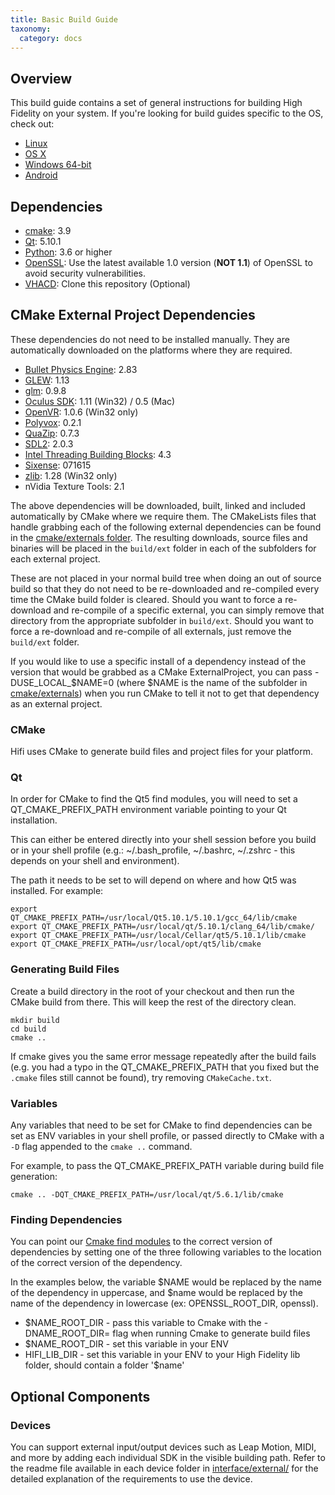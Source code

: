```yaml
---
title: Basic Build Guide
taxonomy:
  category: docs
---
```


## Overview

This build guide contains a set of general instructions for building High Fidelity on your system. If you're looking for build guides specific to the OS, check out:

- [Linux](../linux)
- [OS X](../mac-os)
- [Windows 64-bit](../windows-64-bit)
- [Android](../android)

## Dependencies

- [cmake](https://cmake.org/download/):  3.9
- [Qt](https://www.qt.io/download-open-source):   5.10.1
- [Python](https://www.python.org/downloads): 3.6 or higher
- [OpenSSL](https://www.openssl.org/): Use the latest available 1.0 version (**NOT 1.1**) of OpenSSL to avoid security vulnerabilities.
- [VHACD](https://github.com/virneo/v-hacd): Clone this repository (Optional)

## CMake External Project Dependencies

These dependencies do not need to be installed manually. They are automatically downloaded on the platforms where they are required. 
 
- [Bullet Physics Engine](https://github.com/bulletphysics/bullet3/releases):  2.83
- [GLEW](http://glew.sourceforge.net/):   1.13
- [glm](https://glm.g-truc.net/0.9.8/index.html):  0.9.8
- [Oculus SDK](https://developer.oculus.com/downloads/):   1.11 (Win32) / 0.5 (Mac)
- [OpenVR](https://github.com/ValveSoftware/openvr):   1.0.6 (Win32 only)
- [Polyvox](http://www.volumesoffun.com/):   0.2.1
- [QuaZip](https://sourceforge.net/projects/quazip/files/quazip/):   0.7.3
- [SDL2](https://www.libsdl.org/download-2.0.php):   2.0.3
- [Intel Threading Building Blocks](https://www.threadingbuildingblocks.org/):   4.3
- [Sixense](http://sixense.com/):   071615
- [zlib](http://www.zlib.net/):   1.28 (Win32 only)
- nVidia Texture Tools:   2.1

The above dependencies will be downloaded, built, linked and included automatically by CMake where we require them. The CMakeLists files that handle grabbing each of the following external dependencies can be found in the [cmake/externals folder](https://github.com/highfidelity/hifi/tree/master/cmake/externals). The resulting downloads, source files and binaries will be placed in the `build/ext` folder in each of the subfolders for each external project.

These are not placed in your normal build tree when doing an out of source build so that they do not need to be re-downloaded and re-compiled every time the CMake build folder is cleared. Should you want to force a re-download and re-compile of a specific external, you can simply remove that directory from the appropriate subfolder in `build/ext`. Should you want to force a re-download and re-compile of all externals, just remove the `build/ext` folder.

If you would like to use a specific install of a dependency instead of the version that would be grabbed as a CMake ExternalProject, you can pass -DUSE_LOCAL_$NAME=0 (where $NAME is the name of the subfolder in [cmake/externals](https://github.com/highfidelity/hifi/tree/master/cmake/externals)) when you run CMake to tell it not to get that dependency as an external project.

### CMake

Hifi uses CMake to generate build files and project files for your platform.

### Qt

 In order for CMake to find the Qt5 find modules, you will need to set a QT_CMAKE_PREFIX_PATH environment variable pointing to your Qt installation.

This can either be entered directly into your shell session before you build or in your shell profile (e.g.: ~/.bash_profile, ~/.bashrc, ~/.zshrc - this depends on your shell and environment).

The path it needs to be set to will depend on where and how Qt5 was installed. For example:

```
export QT_CMAKE_PREFIX_PATH=/usr/local/Qt5.10.1/5.10.1/gcc_64/lib/cmake
export QT_CMAKE_PREFIX_PATH=/usr/local/qt/5.10.1/clang_64/lib/cmake/
export QT_CMAKE_PREFIX_PATH=/usr/local/Cellar/qt5/5.10.1/lib/cmake
export QT_CMAKE_PREFIX_PATH=/usr/local/opt/qt5/lib/cmake
```

### Generating Build Files

Create a build directory in the root of your checkout and then run the CMake build from there. This will keep the rest of the directory clean.

```
mkdir build
cd build
cmake ..
```

If cmake gives you the same error message repeatedly after the build fails (e.g. you had a typo in the QT_CMAKE_PREFIX_PATH that you fixed but the `.cmake` files still cannot be found), try removing `CMakeCache.txt`.

### Variables

Any variables that need to be set for CMake to find dependencies can be set as ENV variables in your shell profile, or passed directly to CMake with a `-D` flag appended to the `cmake ..` command.

For example, to pass the QT_CMAKE_PREFIX_PATH variable during build file generation:

```
cmake .. -DQT_CMAKE_PREFIX_PATH=/usr/local/qt/5.6.1/lib/cmake
```

### Finding Dependencies

You can point our [Cmake find modules](https://github.com/highfidelity/hifi/tree/master/cmake/modules) to the correct version of dependencies by setting one of the three following variables to the location of the correct version of the dependency.

In the examples below, the variable $NAME would be replaced by the name of the dependency in uppercase, and $name would be replaced by the name of the dependency in lowercase (ex: OPENSSL_ROOT_DIR, openssl).

- $NAME_ROOT_DIR - pass this variable to Cmake with the -DNAME_ROOT_DIR= flag when running Cmake to generate build files
- $NAME_ROOT_DIR - set this variable in your ENV
- HIFI_LIB_DIR - set this variable in your ENV to your High Fidelity lib folder, should contain a folder '$name'

## Optional Components

### Devices

You can support external input/output devices such as Leap Motion, MIDI, and more by adding each individual SDK in the visible building path. Refer to the readme file available in each device folder in [interface/external/](https://github.com/highfidelity/hifi/tree/master/interface/external) for the detailed explanation of the requirements to use the device.

